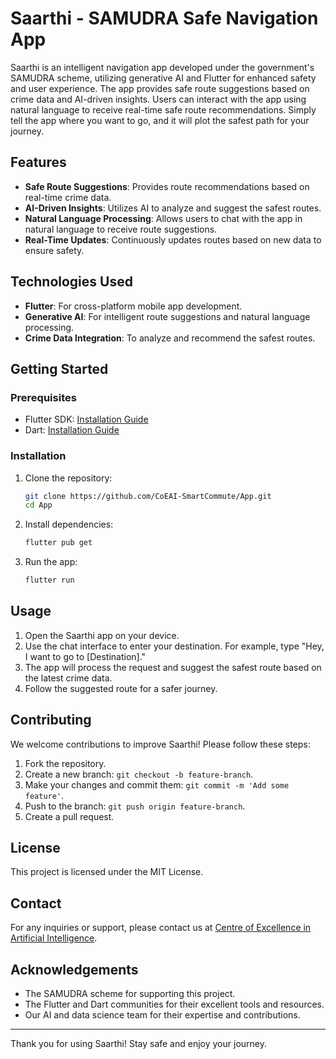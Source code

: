 # Saarthi - SAMUDRA Safe Navigation App

Saarthi is an intelligent navigation app developed under the government's SAMUDRA scheme, utilizing generative AI and Flutter for enhanced safety and user experience. The app provides safe route suggestions based on crime data and AI-driven insights. Users can interact with the app using natural language to receive real-time safe route recommendations. Simply tell the app where you want to go, and it will plot the safest path for your journey.

## Features

- **Safe Route Suggestions**: Provides route recommendations based on real-time crime data.
- **AI-Driven Insights**: Utilizes AI to analyze and suggest the safest routes.
- **Natural Language Processing**: Allows users to chat with the app in natural language to receive route suggestions.
- **Real-Time Updates**: Continuously updates routes based on new data to ensure safety.

## Technologies Used

- **Flutter**: For cross-platform mobile app development.
- **Generative AI**: For intelligent route suggestions and natural language processing.
- **Crime Data Integration**: To analyze and recommend the safest routes.

## Getting Started

### Prerequisites

- Flutter SDK: [Installation Guide](https://flutter.dev/docs/get-started/install)
- Dart: [Installation Guide](https://dart.dev/get-dart)

### Installation

1. Clone the repository:
    ```bash
    git clone https://github.com/CoEAI-SmartCommute/App.git
    cd App
    ```

2. Install dependencies:
    ```bash
    flutter pub get
    ```

3. Run the app:
    ```bash
    flutter run
    ```

## Usage

1. Open the Saarthi app on your device.
2. Use the chat interface to enter your destination. For example, type "Hey, I want to go to [Destination]."
3. The app will process the request and suggest the safest route based on the latest crime data.
4. Follow the suggested route for a safer journey.

## Contributing

We welcome contributions to improve Saarthi! Please follow these steps:

1. Fork the repository.
2. Create a new branch: `git checkout -b feature-branch`.
3. Make your changes and commit them: `git commit -m 'Add some feature'`.
4. Push to the branch: `git push origin feature-branch`.
5. Create a pull request.

## License

This project is licensed under the MIT License.

## Contact

For any inquiries or support, please contact us at [Centre of Excellence in Artificial Intelligence](mailto:coeai@nitc.ac.in).

## Acknowledgements

- The SAMUDRA scheme for supporting this project.
- The Flutter and Dart communities for their excellent tools and resources.
- Our AI and data science team for their expertise and contributions.

---

Thank you for using Saarthi! Stay safe and enjoy your journey.
